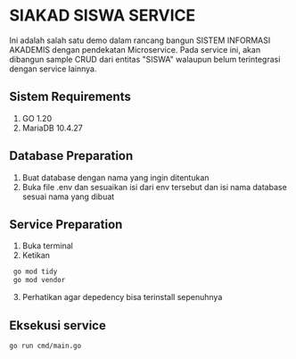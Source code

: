 # SIAKAD SISWA SERVICE
Ini adalah salah satu demo dalam rancang bangun SISTEM INFORMASI AKADEMIS dengan pendekatan Microservice.
Pada service ini, akan dibangun sample CRUD dari entitas "SISWA" walaupun belum terintegrasi dengan service lainnya.


## Sistem Requirements
1. GO 1.20
2. MariaDB 10.4.27


## Database Preparation
1. Buat database dengan nama yang ingin ditentukan
2. Buka file .env dan sesuaikan isi dari env tersebut dan isi nama database sesuai nama yang dibuat

## Service Preparation
1. Buka terminal
2. Ketikan 
``` bash
 go mod tidy
 go mod vendor
```
3. Perhatikan agar depedency bisa terinstall sepenuhnya

## Eksekusi service
``` bash
go run cmd/main.go

```